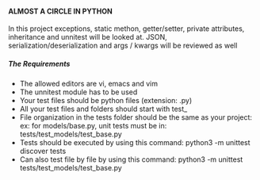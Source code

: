#### ALMOST A CIRCLE IN PYTHON

In this project exceptions, static methon, getter/setter, private attributes, inheritance and unnitest will be looked at. JSON, serialization/deserialization and args / kwargs will be reviewed as well

##### The Requirements
- The allowed editors are vi, emacs and vim
- The unnitest module has to be used
- Your test files should be python files (extension: .py)
- All your test files and folders should start with test_
- File organization in the tests folder should be the same as your project: ex: for models/base.py, unit tests must be in: tests/test_models/test_base.py
- Tests should be executed by using this command: python3 -m unittest discover tests
- Can also test file by file by using this command: python3 -m unittest tests/test_models/test_base.py
